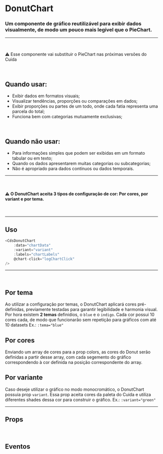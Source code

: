 # DonutChart

### Um componente de gráfico reutilizável para exibir dados visualmente, de modo um pouco mais legível que o PieChart.
---
<br>

⚠️ Esse componente vai substituir o PieChart nas próximas versões do Cuida

<br>

## Quando usar:
- Exibir dados em formatos visuais;
- Visualizar tendências, proporções ou comparações em dados;
- Exibir proporções ou partes de um todo, onde cada fatia representa uma parcela do total;
- Funciona bem com categorias mutuamente exclusivas;

<br>

## Quando não usar:
- Para informações simples que podem ser exibidas em um formato tabular ou em texto;
- Quando os dados apresentarem muitas categorias ou subcategorias;
- Não é apropriado para dados contínuos ou dados temporais.

---

<br>

#### ⚠️ O DonutChart aceita 3 tipos de configuração de cor: Por cores, por variant e por tema.

<br>

---

## Uso

```js
<CdsDonutChart
	:data="chartData"
	:variant="variant"
	:labels="chartLabels"
	@chart-click="logChartClick"
/>
```

---

<br>

## Por tema

Ao utilizar a configuração por temas, o DonutChart aplicará cores pré-definidas,
previamente testadas para garantir legibilidade e harmonia visual.
Por hora existem **2 temas** definidios, o `blue` e o `indigo`.
Cada cor possui 10 cores cada, de modo que funcionarão sem repetição para gráficos com até 10 datasets
Ex.: `:tema="blue"`

<PreviewContainer>
	<CdsDonutChart
		v-bind="themeExampleArgs"
	/>
</PreviewContainer>

## Por cores

Enviando um array de cores para a prop colors, as cores do Donut serão definidas
a partir desse array, com cada segemento do gráfico correspondendo à cor definida
na posição correspondente do array.

<PreviewContainer>
	<CdsDonutChart
		v-bind="colorsExampleArgs"
	/>
</PreviewContainer>


## Por variante

Caso deseje utilizar o gráfico no modo monocromático, o DonutChart possuia prop `variant`.
Essa prop aceita cores da paleta do Cuida e utiliza diferentes shades dessa cor para construir o gráfico.
Ex.: `:variant="green"`

<PreviewBuilder
	:args
	:events
	:component="CdsDonutChart"
/>

---

## Props

<APITable
	name="DonutChart"
	section="props"
/>
<br>

## Eventos

<APITable
	name="DonutChart"
	section="events"
/>
<br>


<script setup>
import { ref } from 'vue';
import CdsDonutChart from '@/components/DonutChart.vue';

const events = [
	'chart-click'
];

const args = ref({
	labels: ['Janeiro','Fevereiro','Março', 'Abril', 'Maio'],
	variant: 'blue',
	data: [
		{
			name: 'Ecocardiograma',
			datasets: [
				{
					label: 'Exames realizados',
					data: [120, 220, 180, 20, 150],
				},
			]
		},
	],
});

const themeExampleArgs = ref({
	labels: ['Janeiro','Fevereiro','Março', 'Abril', 'Maio'],
	theme:"blue",
	data: [
		{
			name: 'Ecocardiograma',
			datasets: [
				{
					label: 'Exames realizados',
					data: [120, 220, 180, 20, 150],
				},
			]
		},
	],
});

const colorsExampleArgs = ref({
	labels: ['Janeiro','Fevereiro','Março', 'Abril', 'Maio'],
	colors: ['teal', 'violet', 'amber', 'blue', 'red'],
	data: [
		{
			name: 'Ecocardiograma',
			datasets: [
				{
					label: 'Exames realizados',
					data: [120, 220, 180, 20, 150],
				},
			]
		},
	],
});
</script>
